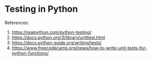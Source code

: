 # Testing in Python 

References:
1. https://realpython.com/python-testing/
2. https://docs.python.org/3/library/unittest.html
3. https://docs.python-guide.org/writing/tests/
4. https://www.freecodecamp.org/news/how-to-write-unit-tests-for-python-functions/
